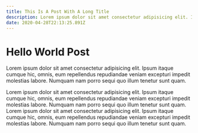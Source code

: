 ```yaml
---
title: This Is A Post With A Long Title
description: Lorem ipsum dolor sit amet consectetur adipisicing elit. Ipsum itaque cumque hic, omnis, eum repellendus repudiandae veniam excepturi impedit molestias labore. Numquam nam porro sequi quo illum tenetur sunt quam.
date: 2020-04-28T22:13:25.891Z
---
```


# Hello World Post

Lorem ipsum dolor sit amet consectetur adipisicing elit. Ipsum itaque cumque hic,
omnis, eum repellendus repudiandae veniam excepturi impedit molestias labore.
Numquam nam porro sequi quo illum tenetur sunt quam.

Lorem ipsum dolor sit amet consectetur adipisicing elit. Ipsum itaque cumque hic,
omnis, eum repellendus repudiandae veniam excepturi impedit molestias labore.
Numquam nam porro sequi quo illum tenetur sunt quam. Lorem ipsum dolor sit amet
consectetur adipisicing elit. Ipsum itaque cumque hic, omnis, eum repellendus
repudiandae veniam excepturi impedit molestias labore.
Numquam nam porro sequi quo illum tenetur sunt quam.